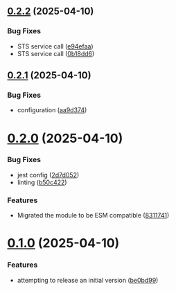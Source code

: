 ## [0.2.2](https://github.com/balan-jayavictor/aws-sessions-switcher-ts/compare/v0.2.1...v0.2.2) (2025-04-10)


### Bug Fixes

* STS service call ([e94efaa](https://github.com/balan-jayavictor/aws-sessions-switcher-ts/commit/e94efaa6bef80d45f4b03a0a6d79f6ccceda8cff))
* STS service call ([0b18dd6](https://github.com/balan-jayavictor/aws-sessions-switcher-ts/commit/0b18dd654ca6cf8d9a6ec18d4afe0bab38553b0c))

## [0.2.1](https://github.com/balan-jayavictor/aws-sessions-switcher-ts/compare/v0.2.0...v0.2.1) (2025-04-10)


### Bug Fixes

* configuration ([aa9d374](https://github.com/balan-jayavictor/aws-sessions-switcher-ts/commit/aa9d3743e2959d9b20e71d4544a6379f374cff36))

# [0.2.0](https://github.com/balan-jayavictor/aws-sessions-switcher-ts/compare/v0.1.0...v0.2.0) (2025-04-10)


### Bug Fixes

* jest config ([2d7d052](https://github.com/balan-jayavictor/aws-sessions-switcher-ts/commit/2d7d052d4709b5c6c058e697a3de78385d37116f))
* linting ([b50c422](https://github.com/balan-jayavictor/aws-sessions-switcher-ts/commit/b50c422e20d56a76b4d105a0cf6de10c40df2859))


### Features

* Migrated the module to be ESM compatible ([8311741](https://github.com/balan-jayavictor/aws-sessions-switcher-ts/commit/83117411c5128fd290f9a693b8199d7db991cc65))

# [0.1.0](https://github.com/balan-jayavictor/aws-sessions-switcher-ts/compare/v0.0.1...v0.1.0) (2025-04-10)


### Features

* attempting to release an initial version ([be0bd99](https://github.com/balan-jayavictor/aws-sessions-switcher-ts/commit/be0bd99e364e033c3f27cab884bdc98288e9f429))
